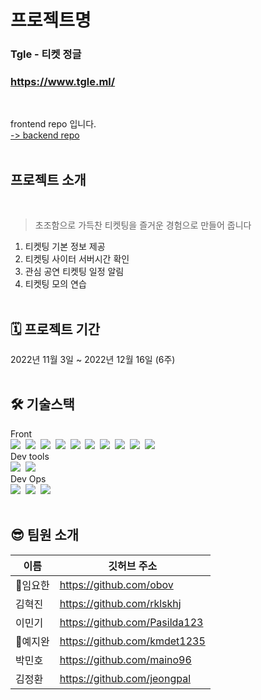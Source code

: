 # 프로젝트명

### Tgle - 티켓 정글<br/>

### https://www.tgle.ml/

<br/>

frontend repo 입니다.<br/> [ -> backend repo](https://github.com/ActualProject99/Backend)
<br/><br/>

## 프로젝트 소개

<br/>

> 초조함으로 가득찬 티켓팅을 즐거운 경험으로 만들어 줍니다

1. 티켓팅 기본 정보 제공
2. 티켓팅 사이터 서버시간 확인
3. 관심 공연 티켓팅 일정 알림
4. 티켓팅 모의 연습
   <br/><br/>

## 🗓 프로젝트 기간

2022년 11월 3일 ~ 2022년 12월 16일 (6주)
<br/><br/>

## 🛠 기술스택

Front<br/>
<img src="https://img.shields.io/badge/TypeScript-3178C6?style=flat-square&logo=TypeScript&logoColor=white"/>&nbsp;
<img src="https://img.shields.io/badge/Tailwind CSS-06B6D4?style=flat-square&logo=Tailwind CSS&logoColor=white"/>&nbsp;
<img src="https://img.shields.io/badge/React-61DAFB?style=flat-square&logo=React&logoColor=black"/>&nbsp;
<img src="https://img.shields.io/badge/Create React App-09D3AC?style=flat-square&logo=Create React App&logoColor=white"/>&nbsp;
<img src="https://img.shields.io/badge/React Router-CA4245?style=flat-square&logo=React Router&logoColor=white"/>&nbsp;
<img src="https://img.shields.io/badge/React Hook Form-EC5990?style=flat-square&logoColor=white"/>&nbsp;
<img src="https://img.shields.io/badge/Axios-5A29E4?style=flat-square&logo=Axios&logoColor=white"/>&nbsp;
<img src="https://img.shields.io/badge/React Query-FF4154?style=flat-square&logo=React Query&logoColor=white"/>&nbsp;
<img src="https://img.shields.io/badge/Recoil-3578e5?style=flat-square&logoColor=white"/>&nbsp;
<img src="https://img.shields.io/badge/Framer Motion-0055FF?style=flat-square&logo=Framer&logoColor=white"/><br/>
Dev tools<br/>
<img src="https://img.shields.io/badge/Visual Studio Code-007ACC?style=flat-square&logo=Visual Studio Code&logoColor=white"/>&nbsp;
<img src="https://img.shields.io/badge/GitHub-181717?style=flat-square&logo=GitHub&logoColor=white"/><br/>
Dev Ops<br/>
<img src="https://img.shields.io/badge/Amazon S3-569A31?style=flat-square&logo=Amazon S3&logoColor=white"/>&nbsp;
<img src="https://img.shields.io/badge/Amazon Cloudfront-232F3E?style=flat-square&logo=Amazon AWS&logoColor=white"/>&nbsp;
<img src="https://img.shields.io/badge/GitHub Actions-2088FF?style=flat-square&logo=GitHub Actions&logoColor=white"/><br/><br/>

## 😎 팀원 소개

| 이름     | 깃허브 주소                   |
| -------- | ----------------------------- |
| 🔰임요한 | https://github.com/obov       |
| 김혁진   | https://github.com/rklskhj    |
| 이민기   | https://github.com/Pasilda123 |
| 🔰예지완 | https://github.com/kmdet1235  |
| 박민호   | https://github.com/maino96    |
| 김정환   | https://github.com/jeongpal   |
